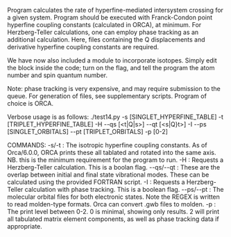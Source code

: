Program calculates the rate of hyperfine-mediated intersystem crossing for a given system. Program should be executed with Franck-Condon point hyperfine coupling constants (calculated in ORCA), at minimum. For Herzberg-Teller calculations, one can employ phase tracking as an additional calculation. Here, files containing the Q displacements and derivative hyperfine coupling constants are required.

We have now also included a module to incorporate isotopes. Simply edit the block inside the code; turn on the flag, and tell the program the atom number and spin quantum number.

Note: phase tracking is very expensive, and may require submission to the queue. For generation of files, see supplementary scripts. Program of choice is ORCA.

Verbose usage is as follows: ./test14.py -s [SINGLET_HYPERFINE_TABLE] -t [TRIPLET_HYPERFINE_TABLE] -H --qs [<t|Q|s>] --qt [<s|Q}t>] -I --ps [SINGLET_ORBITALS] --pt [TRIPLET_ORBITALS] -p [0-2]

COMMANDS: -s/-t : The isotropic hyperfine coupling constants. As of Orca/6.0.0, ORCA prints these all tablated and rotated into the same axis. NB. this is the minimum requirement for the program to run. -H : Requests a Herzberg-Teller calculation. This is a boolan flag. --qs/--qt : These are the overlap between initial and final state vibrational modes. These can be calculated using the provided FORTRAN script. -I : Requests a Herzberg-Teller calculation with phase tracking. This is a boolean flag. --ps/--pt : The molecular orbital files for both electronic states. Note the REGEX is written to read molden-type formats. Orca can convert .gwb files to molden. -p : The print level between 0-2. 0 is minimal, showing only results. 2 will print all tabulated matrix element components, as well as phase tracking data if appropriate.
